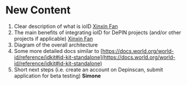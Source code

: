 # New Content

1. Clear description of what is ioID [Xinxin Fan](https://app.gitbook.com/u/NToEGSPmPCQe7EcoAght33gBwnd2 "mention")
2. The main benefits of integrating ioID for DePIN projects (and/or other projects if applicable) [Xinxin Fan](https://app.gitbook.com/u/NToEGSPmPCQe7EcoAght33gBwnd2 "mention")
3. Diagram of the overall architecture
4. Some more detailed docs similar to [https://docs.world.org/world-id/reference/idkit#id-kit-standalone](https://docs.world.org/world-id/reference/idkit#id-kit-standalone)
5. Short next steps (i.e. create an account on Depinscan, submit application for beta testing) **Simone**

